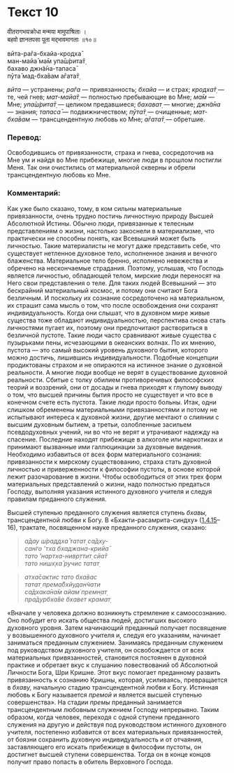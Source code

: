 # Текст 10

वीतरागभयक्रोधा मन्मया मामुपाश्रिताः ।  
बहवो ज्ञानतपसा पूता मद्भावमागताः ॥१०॥

вӣта-ра̄га-бхайа-кродха̄  
ман-майа̄ ма̄м упа̄ш́рита̄т̣  
бахаво джн̃а̄на-тапаса̄  
пӯта̄ мад-бха̄вам а̄гата̄т̣

_вӣта_ — устранены; _ра̄га_ — привязанность; _бхайа_ — и страх; _кродха̄т̣_ — те, чей гнев; _мат-майа̄т̣_ — полностью пребывающие во Мне; _ма̄м_ — Мне; _упа̄ш́рита̄т̣_ — целиком предавшиеся; _бахават̣_ — многие; _джн̃а̄на_ — знания; _тапаса̄_ — подвижничеством; _пӯта̄т̣_ — очищенные; _мат-бха̄вам_ — трансцендентную любовь ко Мне; _а̄гата̄т̣_ — обретшие.

### Перевод:

Освободившись от привязанности, страха и гнева, сосредоточив на Мне ум и найдя во Мне прибежище, многие люди в прошлом постигли Меня. Так они очистились от материальной скверны и обрели трансцендентную любовь ко Мне.

### Комментарий:

Как уже было сказано, тому, в ком сильны материальные привязанности, очень трудно постичь личностную природу Высшей Абсолютной Истины. Обычно люди, привязанные к телесным представлениям о жизни, настолько закоснели в материализме, что практически не способны понять, как Всевышний может быть личностью. Такие материалисты не могут даже представить себе, что существует нетленное духовное тело, исполненное знания и вечного блаженства. Материальное тело бренно, исполнено невежества и обречено на нескончаемые страдания. Поэтому, услышав, что Господь является личностью, обладающей телом, мирские люди переносят на Него свои представления о теле. Для таких людей Всевышний — это бескрайний материальный космос, и потому они считают Бога безличным. И поскольку их сознание сосредоточено на материальном, их страшит сама мысль о том, что после освобождения они сохранят индивидуальность. Когда они слышат, что в духовном мире живые существа тоже обладают индивидуальностью, перспектива снова стать личностями пугает их, поэтому они предпочитают раствориться в безличной пустоте. Такие люди часто сравнивают живые существа с пузырьками пены, исчезающими в океанских волнах. По их мнению, пустота — это самый высокий уровень духовного бытия, которого можно достичь, лишившись индивидуальности. Подобные концепции продиктованы страхом и не опираются на истинное знание о духовной реальности. А многие люди вообще не верят в существование духовной реальности. Сбитые с толку обилием противоречивых философских теорий и воззрений, они от досады и гнева приходят к глупому выводу о том, что высшей причины бытия просто не существует и что все в конечном счете есть пустота. Такие люди просто больны. Итак, одни слишком обременены материальными привязанностями и потому не испытывают интереса к духовной жизни, другие мечтают о слиянии с высшим духовным бытием, а третьи, озлобленные засильем псевдодуховных учений, ни во что не верят и утрачивают надежду на спасение. Последние находят прибежище в алкоголе или наркотиках и принимают вызванные ими галлюцинации за духовные видения. Необходимо избавиться от всех форм материального сознания: привязанности к мирскому существованию, страха стать духовной личностью и приверженности к философии пустоты, в основе которой лежит разочарование в жизни. Чтобы освободиться от этих трех форм материальных представлений о жизни, надо полностью предаться Господу, выполняя указания истинного духовного учителя и следуя правилам преданного служения.

Высшей ступенью преданного служения является ступень _бхавы,_ трансцендентной любви к Богу. В «Бхакти-расамрита-синдху» ([1.4.15](#)–16), трактате, посвященном науке преданного служения, сказано:

> _а̄дау ш́раддха̄ татат̣ са̄дху-  
> сан̇го ’тха бхаджана-крийа̄  
> тато ’нартха-нивр̣ттит̣ сйа̄т  
> тато нишх̣ха̄ ручис татат̣_

> _атха̄сактис тато бха̄вас  
> татат̣ према̄бхйудан̃чати  
> са̄дхака̄на̄м айам̇ премн̣ат̣  
> пра̄дурбха̄ве бхавет крамат̣_

«Вначале у человека должно возникнуть стремление к самоосознанию. Оно побудит его искать общества людей, достигших высокого духовного уровня. Затем начинающий преданный получает посвящение у возвышенного духовного учителя и, следуя его указаниям, начинает заниматься преданным служением. Занимаясь преданным служением под руководством духовного учителя, он освобождается от всех материальных привязанностей, становится постоянен в духовной практике и обретает вкус к слушанию повествований об Абсолютной Личности Бога, Шри Кришне. Этот вкус помогает преданному развить привязанность к сознанию Кришны, которая, усиливаясь, превращается в _бхаву,_ начальную стадию трансцендентной любви к Богу. Истинная любовь к Богу называется _премой_ и является высшей ступенью совершенства». На стадии _премы_ преданный занимается трансцендентным любовным служением Господу непрерывно. Таким образом, когда человек, переходя с одной ступени преданного служения на другую и действуя под руководством истинного духовного учителя, постепенно избавится от всех материальных привязанностей, от боязни сохранить духовную индивидуальность и от отчаяния, заставляющего его искать прибежище в философии пустоты, он достигнет высшей ступени совершенства. Тогда он в конце концов получит право попасть в обитель Верховного Господа.
